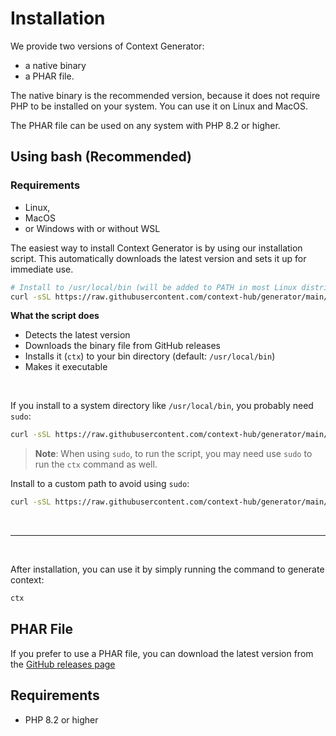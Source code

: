 # Installation

We provide two versions of Context Generator:

- a native binary
- a PHAR file.

The native binary is the recommended version, because it does not require PHP to be installed on your system. You can
use it on Linux and MacOS.

The PHAR file can be used on any system with PHP 8.2 or higher.

## Using bash (Recommended)

### Requirements

- Linux,
- MacOS
- or Windows with or without WSL

The easiest way to install Context Generator is by using our installation script. This automatically downloads the
latest version and sets it up for immediate use.

```bash
# Install to /usr/local/bin (will be added to PATH in most Linux distributions)
curl -sSL https://raw.githubusercontent.com/context-hub/generator/main/download-latest.sh | sh
```

**What the script does**

- Detects the latest version
- Downloads the binary file from GitHub releases
- Installs it (`ctx`) to your bin directory (default: `/usr/local/bin`)
- Makes it executable

<br>

If you install to a system directory like `/usr/local/bin`, you probably need `sudo`:

```bash
curl -sSL https://raw.githubusercontent.com/context-hub/generator/main/download-latest.sh | sudo sh
```

> **Note**: When using `sudo`, to run the script, you may need use `sudo` to run the `ctx` command as well.

Install to a custom path to avoid using `sudo`:

```bash
curl -sSL https://raw.githubusercontent.com/context-hub/generator/main/download-latest.sh | sh -s $HOME/.local/bin
```

<br>

---

<br>

After installation, you can use it by simply running the command to generate context:

```bash
ctx
```

## PHAR File

If you prefer to use a PHAR file, you can download the latest version from
the [GitHub releases page](https://github.com/context-hub/generator/releases)

## Requirements

- PHP 8.2 or higher
